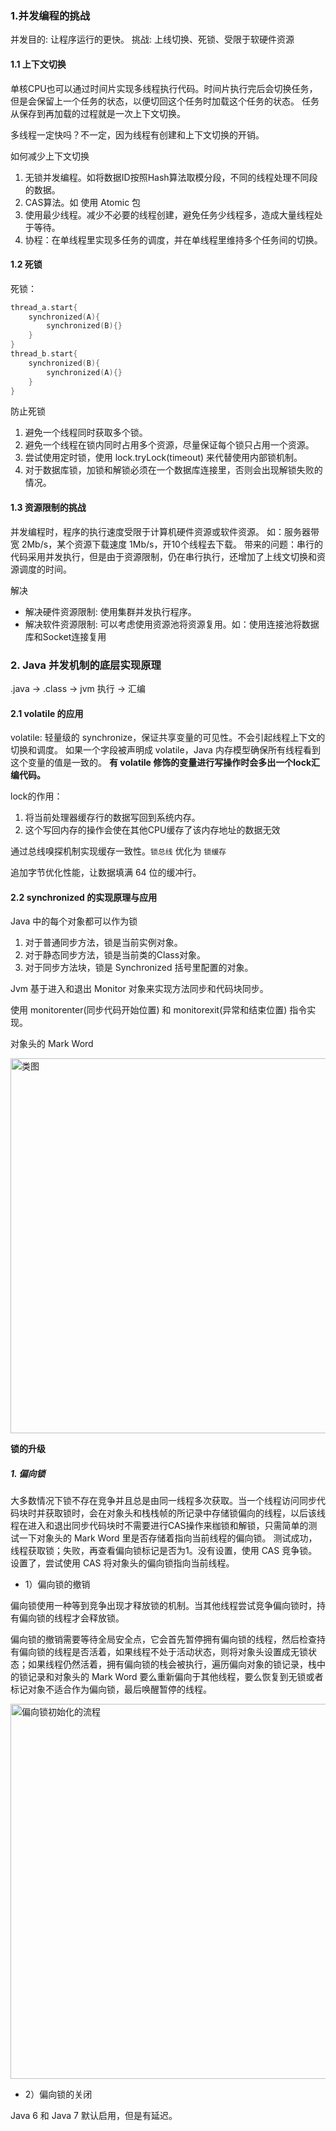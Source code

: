 ### 1.并发编程的挑战
并发目的: 让程序运行的更快。
挑战: 上线切换、死锁、受限于软硬件资源

#### 1.1 上下文切换
单核CPU也可以通过时间片实现多线程执行代码。时间片执行完后会切换任务，但是会保留上一个任务的状态，以便切回这个任务时加载这个任务的状态。
任务从保存到再加载的过程就是一次上下文切换。

多线程一定快吗？不一定，因为线程有创建和上下文切换的开销。

如何减少上下文切换

1. 无锁并发编程。如将数据ID按照Hash算法取模分段，不同的线程处理不同段的数据。
2. CAS算法。如 使用 Atomic 包
3. 使用最少线程。减少不必要的线程创建，避免任务少线程多，造成大量线程处于等待。
4. 协程：在单线程里实现多任务的调度，并在单线程里维持多个任务间的切换。

#### 1.2 死锁
死锁：
```kotlin
thread_a.start{
    synchronized(A){
        synchronized(B){}
    }
}
thread_b.start{
    synchronized(B){
        synchronized(A){}
    }
}
```
防止死锁

1. 避免一个线程同时获取多个锁。
2. 避免一个线程在锁内同时占用多个资源，尽量保证每个锁只占用一个资源。
3. 尝试使用定时锁，使用 lock.tryLock(timeout) 来代替使用内部锁机制。
4. 对于数据库锁，加锁和解锁必须在一个数据库连接里，否则会出现解锁失败的情况。

#### 1.3 资源限制的挑战

并发编程时，程序的执行速度受限于计算机硬件资源或软件资源。
如：服务器带宽 2Mb/s，某个资源下载速度 1Mb/s，开10个线程去下载。
带来的问题：串行的代码采用并发执行，但是由于资源限制，仍在串行执行，还增加了上线文切换和资源调度的时间。

解决
- 解决硬件资源限制: 使用集群并发执行程序。
- 解决软件资源限制: 可以考虑使用资源池将资源复用。如：使用连接池将数据库和Socket连接复用

### 2. Java 并发机制的底层实现原理

.java -> .class -> jvm 执行 -> 汇编

#### 2.1 volatile 的应用

volatile: 轻量级的 synchronize，保证共享变量的可见性。不会引起线程上下文的切换和调度。
如果一个字段被声明成 volatile，Java 内存模型确保所有线程看到这个变量的值是一致的。
**有 volatile 修饰的变量进行写操作时会多出一个lock汇编代码。**

lock的作用：
1. 将当前处理器缓存行的数据写回到系统内存。
2. 这个写回内存的操作会使在其他CPU缓存了该内存地址的数据无效

通过总线嗅探机制实现缓存一致性。`锁总线` 优化为 `锁缓存`

追加字节优化性能，让数据填满 64 位的缓冲行。

#### 2.2 synchronized 的实现原理与应用

Java 中的每个对象都可以作为锁

1. 对于普通同步方法，锁是当前实例对象。
2. 对于静态同步方法，锁是当前类的Class对象。
3. 对于同步方法块，锁是 Synchronized 括号里配置的对象。

Jvm 基于进入和退出 Monitor 对象来实现方法同步和代码块同步。

使用 monitorenter(同步代码开始位置) 和 monitorexit(异常和结束位置) 指令实现。

对象头的 Mark Word

<img width="600" alt="类图" src="https://user-images.githubusercontent.com/17560388/151096616-9321cf5d-f56b-48ed-b564-78286c9ab136.png">

**锁的升级**

##### 1. 偏向锁

大多数情况下锁不存在竞争并且总是由同一线程多次获取。当一个线程访问同步代码块时并获取锁时，会在对象头和栈栈帧的所记录中存储锁偏向的线程，以后该线程在进入和退出同步代码块时不需要进行CAS操作来枷锁和解锁，只需简单的测试一下对象头的 Mark Word 里是否存储着指向当前线程的偏向锁。
测试成功，线程获取锁；失败，再查看偏向锁标记是否为1。没有设置，使用 CAS 竞争锁。设置了，尝试使用 CAS 将对象头的偏向锁指向当前线程。

- 1）偏向锁的撤销

偏向锁使用一种等到竞争出现才释放锁的机制。当其他线程尝试竞争偏向锁时，持有偏向锁的线程才会释放锁。

偏向锁的撤销需要等待全局安全点，它会首先暂停拥有偏向锁的线程，然后检查持有偏向锁的线程是否活着，如果线程不处于活动状态，则将对象头设置成无锁状态；如果线程仍然活着，拥有偏向锁的栈会被执行，遍历偏向对象的锁记录，栈中的锁记录和对象头的 Mark Word 要么重新偏向于其他线程，要么恢复到无锁或者标记对象不适合作为偏向锁，最后唤醒暂停的线程。

<img width="600" alt="偏向锁初始化的流程" src="https://user-images.githubusercontent.com/17560388/152717759-f8fd51a6-f87c-4883-a75c-864dfb356393.png">

- 2）偏向锁的关闭

Java 6 和 Java 7 默认启用，但是有延迟。














